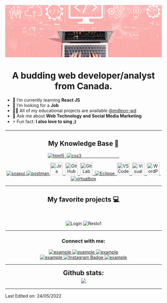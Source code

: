 [![Milrose's GitHub Banner](./images/GitHubHeader.gif)](https://github.com/mdleon-wd)


<h1 align="center">A budding web developer/analyst from Canada.</h1>


- 🌱 I’m currently learning **React JS** 
- 🤝 I’m looking for a **Job**
- 👨‍💻 All of my educational projects are available [@mdleon-wd](https://github.com/mdleon-wd?tab=repositories)
- 💬 Ask me about **Web Technology and Social Media Marketing**
- ⚡ Fun fact: **I also love to sing ;)**

---

<h2 align="center">My Knowledge Base 🚀</h2>

<p align="center">
  <a href="" target="_blank"> 
    <img src="https://img.shields.io/badge/HTML5-E34F26?style=for-the-badge&logo=html5&logoColor=white" alt="html5" />&nbsp
  </a>
    <a href="" target="_blank"> 
    <img src="https://img.shields.io/badge/CSS3-1572B6?style=for-the-badge&logo=css3&logoColor=white" alt="css3" />&nbsp
  </a>
    <a href="" target="_blank"> 
    <img src="https://img.shields.io/badge/React-20232A?style=for-the-badge&logo=react&logoColor=61DAFB" alt="" />&nbsp
  </a>
    <a href="" target="_blank"> 
    <img src="https://img.shields.io/badge/CSharp-450f75?style=for-the-badge&logo=csharp&logoColor=white" alt="" />&nbsp
  </a>
    <a href="" target="_blank"> 
    <img src="https://img.shields.io/badge/dotnet-450f75?style=for-the-badge&logo=dotnet&logoColor=white" alt="" />&nbsp
  </a>
    <a href="" target="_blank"> 
    <img src="https://img.shields.io/badge/Java-1572B6?style=for-the-badge&logo=java&logoColor=white" alt="" />&nbsp
  </a>
    <a href="" target="_blank"> 
    <img src="https://img.shields.io/badge/JavaScript-F7DF1E?style=for-the-badge&logo=javascript&logoColor=black" alt="" />&nbsp
  </a>
    <a href="" target="_blank"> 
    <img src="https://img.shields.io/badge/Angular-be1d15?style=for-the-badge&logo=angular&logoColor=white" alt="" />&nbsp
  </a>
    <a href="" target="_blank"> 
    <img src="https://img.shields.io/badge/Node.js-43853D?style=for-the-badge&logo=node.js&logoColor=white" alt="" />&nbsp
  </a>
    <a href="" target="_blank"> 
    <img src="https://img.shields.io/badge/PHP-404D59?style=for-the-badge&logo=php&logoColor=white" alt="" />&nbsp
  </a>
    <a href="" target="_blank"> 
    <img src="https://img.shields.io/badge/Laravel-E34F26?style=for-the-badge&logo=laravel&logoColor=white" alt="" />&nbsp
  </a>
    <a href="" target="_blank"> 
    <img src="https://img.shields.io/badge/MySQL-2f74c0?style=for-the-badge&logo=mysql&logoColor=white" alt="" />&nbsp
  </a>
    <a href="" target="_blank"> 
    <img src="https://img.shields.io/badge/SQLite-003B57.svg?style=for-the-badge&logo=sqlite&logoColor=white" alt="" />&nbsp
  </a>
    <a href="" target="_blank"> 
    <img src="https://img.shields.io/badge/MSSQL-2f74c0?style=for-the-badge" alt="" />&nbsp
  </a>
    <a href="" target="_blank"> 
    <img src="https://img.shields.io/badge/MongoDB-4EA94B?style=for-the-badge&logo=mongodb&logoColor=white" alt="" />&nbsp
  </a>
    <a href="" target="_blank"> 
    <img src="https://img.shields.io/badge/Spring-4cd02f?style=for-the-badge&logo=spring&logoColor=white" alt="" />&nbsp
  </a>
    <a href="" target="_blank"> 
    <img src="https://img.shields.io/badge/Bootstrap-7E1DE2?style=for-the-badge&logo=bootstrap&logoColor=white" alt="" />&nbsp
  </a>
    
</p>

<p align="center">
  <a href="https://www.soapui.org/" target="_blank"> 
    <img src="https://img.shields.io/badge/soapui-ffe135.svg?style=for-the-badge&logo=soapui&logoColor=white"
      alt="soapui" /> 
  </a>
  <a href="https://postman.com" target="_blank"> 
    <img src="https://img.shields.io/badge/postman-FF6C37.svg?style=for-the-badge&logo=postman&logoColor=white" alt="postman"/>
  </a>
  <a href="https://www.atlassian.com/agile/tutorials" target="_blank">
     <img src="https://github.com/mdleon-wd/devicon/blob/master/icons/jira/jira-original.svg" title="Jira" **alt="jira" width="40" height="40"/>&nbsp
  </a>
  <a href="https://github.com/mdleon_wd" target="_blank">
   <img src="https://github.com/mdleon-wd/devicon/blob/master/icons/github/github-original.svg" title="GitHub" **alt="github" width="40" height="40"/>&nbsp
  </a>
  <a href="https://gitlab.com/milrosedl" target="_blank">
    <img src="https://github.com/mdleon-wd/devicon/blob/master/icons/gitlab/gitlab-original.svg" title="GitLab" **alt="gitlab" width="40" height="40"/>&nbsp
  </a>
  <a href="https://eclipse.org" target="_blank">
    <img src="https://img.shields.io/badge/eclipse-orange.svg?style=for-the-badge&logo=eclipse&logoColor=white" title="Eclipse" **alt="eclipse" />&nbsp
  </a>
  <a href="https://code.visualstudio.com/" target="_blank">
    <img src="https://github.com/mdleon-wd/devicon/blob/master/icons/vscode/vscode-original.svg" title="VS Code" **alt="vscode" width="40" height="40"/>&nbsp
  </a>
   <a href="https://code.visualstudio.com/" target="_blank">
    <img src="https://github.com/mdleon-wd/devicon/blob/master/icons/visualstudio/visualstudio-plain.svg" title="Visual Studio" **alt="visual studio" width="40"            height="40"/>&nbsp
  </a>
  <a href="https://wordpress.com" target="_blank"> 
     <img src="https://github.com/mdleon-wd/devicon/blob/master/icons/wordpress/wordpress-original.svg" title="WordPress" **alt="wordpress" width="40" height="40"/>&nbsp
  </a>
  <a href="https://www.virtualbox.org/" target="_blank">
    <img src="https://img.shields.io/badge/virtualbox-183A61.svg?style=for-the-badge&logo=virtualbox&logoColor=white"
      alt="virtualbox"/>
  </a>
</p>

----

<h2 align="center">My favorite projects 💻</h2>
<br />

<p align="center">
 <img width="400" alt="Login" src="https://user-images.githubusercontent.com/89690142/153289528-4f68a078-aee3-4d09-b769-66c377c5f390.png">
 <img width="400" alt="Resto1" src="https://user-images.githubusercontent.com/89690142/153508352-f3aac68b-d4e5-4ece-a9ca-9f7b5075b162.png">
</p>


----


<h3 align="center">Connect with me:</h3>

<div style="margin-top:10px" align="center">
  <div>
    <a  href="https://dev.to/mdleonwd" target="_blank">
      <img src="https://img.shields.io/badge/DEV.to-0A0A0A.svg?style=for-the-badge&logo=devdotto&logoColor=white" alt="example"/>
    </a>
    <a href="https://medium.com/@mdleonwd" target="_blank">
      <img src="https://img.shields.io/badge/medium-000000.svg?style=for-the-badge&logo=medium&logoColor=white" alt="example"/>
    </a>
    <a href="https://codepen.io/mdleonwd" target="_blank">
      <img src="https://img.shields.io/badge/Codepen-000000.svg?style=for-the-badge&logo=codepen&logoColor=white" alt="example"/>
    </a>
  </div>
  <div>
    <a  href="https://www.linkedin.com/in/milrose-d-062869197/" target="_blank">
      <img src="https://img.shields.io/badge/Linked%20In-0A66C2.svg?style=for-the-badge&logo=linkedin&logoColor=white" alt="example"/>
    </a>
     <a href="https://www.instagram.com/milrosejourney/">
      <img src="https://img.shields.io/badge/Instagram-red?style=for-the-badge&logo=instagram&logoColor=white" alt="Instagram Badge"/>
    </a>
    <a href="https://twitter.com/iamesorlim" target="_blank">
      <img src="https://img.shields.io/badge/Twitter-1DA1F2.svg?style=for-the-badge&logo=twitter&logoColor=white" alt="example"/>
    </a>
  </div>
</div>

----

<div align="center">
    <h2 align="center" style="margin: 5px 10px;">Github stats:</h2> 
    <img src="https://github-readme-streak-stats.herokuapp.com/?user=mdleon-wd&theme=dark&hide_border=true" width="400" />
</div>

------

Last Edited on: 24/05/2022


